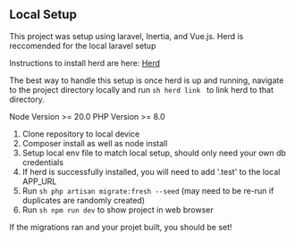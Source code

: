 ## Local Setup

This project was setup using laravel, Inertia, and Vue.js. Herd is reccomended for the local laravel setup

Instructions to install herd are here:
[Herd](https://herd.laravel.com/docs/1/getting-started/installation)

The best way to handle this setup is once herd is up and running, navigate to the project directory locally and run ```sh herd link ``` to link herd to that directory. 

Node Version >= 20.0
PHP Version >= 8.0

1. Clone repository to local device
2. Composer install as well as node install
3. Setup local env file to match local setup, should only need your own db credentials
4. If herd is successfully installed, you will need to add '.test' to the local APP_URL 
5. Run ```sh php artisan migrate:fresh --seed``` (may need to be re-run if duplicates are randomly created)
6. Run ```sh npm run dev``` to show project in web browser

If the migrations ran and your projet built, you should be set! 

